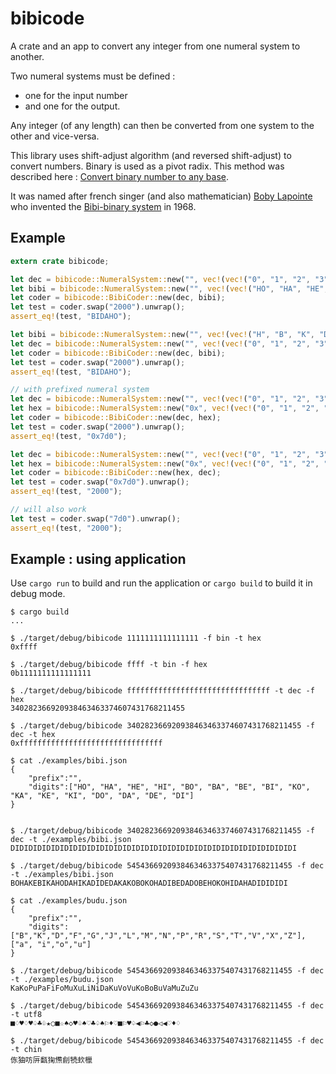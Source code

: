 # bibicode

A crate and an app to convert any integer from one numeral system to another.

Two numeral systems must be defined :
- one for the input number
- and one for the output.

Any integer (of any length) can then be converted from one system to the other and vice-versa.

This library uses shift-adjust algorithm (and reversed shift-adjust) to convert numbers. Binary is used as a pivot radix. This method was described here : [Convert binary number to any base](https://www.edn.com/design/systems-design/4460458/Convert-binary-number-to-any-base).

It was named after french singer (and also mathematician) [Boby Lapointe](https://en.wikipedia.org/wiki/Boby_Lapointe) who invented the [Bibi-binary system](s://en.wikipedia.org/wiki/Bibi-binary) in 1968.

## Example
```rust
extern crate bibicode;

let dec = bibicode::NumeralSystem::new("", vec!(vec!("0", "1", "2", "3", "4", "5", "6", "7", "8", "9"))).unwrap();
let bibi = bibicode::NumeralSystem::new("", vec!(vec!("HO", "HA", "HE", "HI", "BO", "BA", "BE", "BI", "KO", "KA", "KE", "KI", "DO", "DA", "DE", ))).unwrap();
let coder = bibicode::BibiCoder::new(dec, bibi);
let test = coder.swap("2000").unwrap();
assert_eq!(test, "BIDAHO");

let bibi = bibicode::NumeralSystem::new("", vec!(vec!("H", "B", "K", "D"), vec!("O", "A", "E", "I"))).unwrap();
let dec = bibicode::NumeralSystem::new("", vec!(vec!("0", "1", "2", "3", "4", "5", "6", "7", "8", "9"))).unwrap();
let coder = bibicode::BibiCoder::new(dec, bibi);
let test = coder.swap("2000").unwrap();
assert_eq!(test, "BIDAHO");

// with prefixed numeral system
let dec = bibicode::NumeralSystem::new("", vec!(vec!("0", "1", "2", "3", "4", "5", "6", "7", "8", "9"))).unwrap();
let hex = bibicode::NumeralSystem::new("0x", vec!(vec!("0", "1", "2", "3", "4", "5", "6", "7", "8", "9", "a", "b", "c", "d", "e", "f"))).unwrap();
let coder = bibicode::BibiCoder::new(dec, hex);
let test = coder.swap("2000").unwrap();
assert_eq!(test, "0x7d0");

let dec = bibicode::NumeralSystem::new("", vec!(vec!("0", "1", "2", "3", "4", "5", "6", "7", "8", "9"))).unwrap();
let hex = bibicode::NumeralSystem::new("0x", vec!(vec!("0", "1", "2", "3", "4", "5", "6", "7", "8", "9", "a", "b", "c", "d", "e", "f"))).unwrap();
let coder = bibicode::BibiCoder::new(hex, dec);
let test = coder.swap("0x7d0").unwrap();
assert_eq!(test, "2000");

// will also work
let test = coder.swap("7d0").unwrap();
assert_eq!(test, "2000");
```

## Example : using application

Use `cargo run` to build and run the application or `cargo build` to build it in debug mode.

```shell
$ cargo build
...

$ ./target/debug/bibicode 1111111111111111 -f bin -t hex
0xffff

$ ./target/debug/bibicode ffff -t bin -f hex
0b1111111111111111

$ ./target/debug/bibicode ffffffffffffffffffffffffffffffff -t dec -f hex
340282366920938463463374607431768211455

$ ./target/debug/bibicode 340282366920938463463374607431768211455 -f dec -t hex
0xffffffffffffffffffffffffffffffff

$ cat ./examples/bibi.json
{
    "prefix":"",
    "digits":["HO", "HA", "HE", "HI", "BO", "BA", "BE", "BI", "KO", "KA", "KE", "KI", "DO", "DA", "DE", "DI"]
}


$ ./target/debug/bibicode 340282366920938463463374607431768211455 -f dec -t ./examples/bibi.json
DIDIDIDIDIDIDIDIDIDIDIDIDIDIDIDIDIDIDIDIDIDIDIDIDIDIDIDIDIDIDIDI

$ ./target/debug/bibicode 5454366920938463463375407431768211455 -f dec -t ./examples/bibi.json
BOHAKEBIKAHODAHIKADIDEDAKAKOBOKOHADIBEDADOBEHOKOHIDAHADIDIDIDI

$ cat ./examples/budu.json
{
    "prefix":"",
    "digits":["B","K","D","F","G","J","L","M","N","P","R","S","T","V","X","Z"], ["a", "i","o","u"]
}

$ ./target/debug/bibicode 5454366920938463463375407431768211455 -f dec -t ./examples/budu.json
KaKoPuPaFiFoMuXuLiNiDaKuVoVuKoBoBuVaMuZuZu

$ ./target/debug/bibicode 5454366920938463463375407431768211455 -f dec -t utf8
■♢♥♢♥♤♣♧★○■☆♠◇♥♧♠♡♣♤♠⚐♦♡■⚐♥♤◀⚐♣◇●◁◀♡♦♢

$ ./target/debug/bibicode 5454366920938463463375407431768211455 -f dec -t chin
㑈㹨㕫㕃㽃㹼㷶㓱㸿㰪㯿
```


